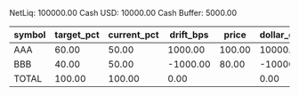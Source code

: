 NetLiq: 100000.00
Cash USD: 10000.00
Cash Buffer: 5000.00

| symbol | target_pct | current_pct | drift_bps | price | dollar_delta | share_delta | side | est_notional |
| --- | --- | --- | --- | --- | --- | --- | --- | --- |
| AAA | 60.00 | 50.00 | 1000.00 | 100.00 | 10000.00 | 100.0000 | BUY | 10000.00 |
| BBB | 40.00 | 50.00 | -1000.00 | 80.00 | -10000.00 | -125.0000 | SELL | -10000.00 |
| TOTAL | 100.00 | 100.00 | 0.00 |  | 0.00 |  |  | 0.00 |
